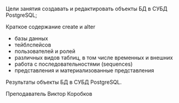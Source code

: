 Цели занятия
создавать и редактировать объекты БД в СУБД PostgreSQL;

Краткое содержание
create и alter
- базы данных
- тейблспейсов
- пользователей и ролей
- различных видов таблиц, в том числе временных и внешних
- работа с последовательностями (sequences)
- представления и материализованные представления

Результаты
объекты БД в СУБД PostgreSQL.

Преподаватель
Виктор Коробков
